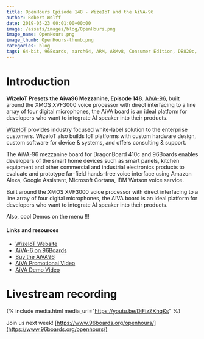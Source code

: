 ```yaml
---
title: OpenHours Episode 148 - WizeIoT and the AiVA-96
author: Robert Wolff
date: 2019-05-23 00:01:00+00:00
image: /assets/images/blog/OpenHours.png
image_name: OpenHours.png
image_thumb: OpenHours-thumb.png
categories: blog
tags: 64-bit, 96Boards, aarch64, ARM, ARMv8, Consumer Edition, DB820c, Rock960, Hikey960, enterprise edition, product, single board computer, linaro, linux, open source, openhours, robert wolff, podcast, technology, tech, computer, hardware, software, groupgets, qwerty, embedded, crowd fund, mezzanine, community, firmware, bootloaders, security, laptop, wizeiot, iot, aiva
---
```


# Introduction

**WizeIoT Presets the Aiva96 Mezzanine, Episode 148**. [AiVA-96](https://www.96boards.org/product/aiva-96/), built around the XMOS XVF3000 voice processor with direct interfacing to a line array of four digital microphones, the AiVA board is an ideal platform for developers who want to integrate AI speaker into their products.

[WizeIoT](https://wizeiot.com) provides industry focused white-label solution to the enterprise customers. WizeIoT also builds IoT platforms with custom hardware design, custom software for device & systems, and offers consulting & support.

The AiVA-96 mezzanine board for DragonBoard 410c and 96Boards enables developers of the smart home devices such as smart panels, kitchen equipment and other commercial and industrial electronics products to evaluate and prototype far-field hands-free voice interface using Amazon Alexa, Google Assistant, Microsoft Cortana, IBM Watson voice service.

Built around the XMOS XVF3000 voice processor with direct interfacing to a line array of four digital microphones, the AiVA board is an ideal platform for developers who want to integrate AI speaker into their products.

Also, cool Demos on the menu !!!

#### Links and resources

- [WizeIoT Website](https://wizeiot.com/)
- [AiVA-6 on 96Boards](https://www.96boards.org/product/aiva-96/)
- [Buy the AiVA96](https://www.arrow.com/en/products/aiva-96/wizeiot-inc)
- [AiVA Promotional Video](https://youtu.be/U1GlrSje5cc)
- [AiVA Demo Video](https://youtu.be/s8YHpDNfv0A)

# Livestream recording

{% include media.html media_url="https://youtu.be/DiFizZKhqKs" %}

Join us next week! [https://www.96boards.org/openhours/](https://www.96boards.org/openhours/)
